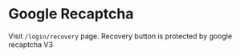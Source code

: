 # Google Recaptcha

Visit `/login/recovery` page. Recovery button is protected by google recaptcha V3

